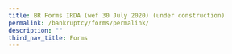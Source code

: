 ```yaml
---
title: BR Forms IRDA (wef 30 July 2020) (under construction)
permalink: /bankruptcy/forms/permalink/
description: ""
third_nav_title: Forms
---
```

